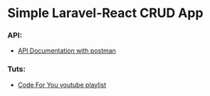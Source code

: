 ﻿# Simple Laravel-React CRUD App
 
### API:
- [API Documentation with postman](https://documenter.getpostman.com/view/12864326/U16oo3FK)

### Tuts:
- [Code For You youtube playlist](https://www.youtube.com/playlist?list=PLilopcxfR1tXp6qEKc-jF9AVyszrDX3Yv)
